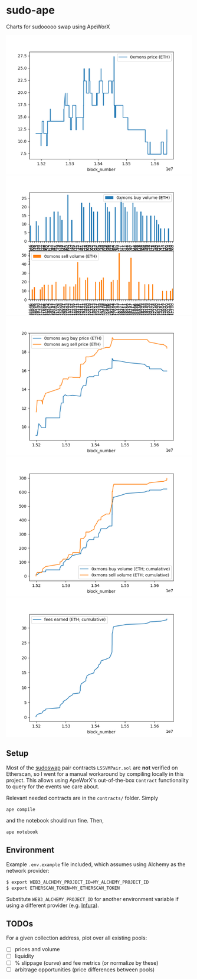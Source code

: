 # sudo-ape

Charts for sudooooo swap using ApeWorX

![](notebook/assets/prices.png)
![](notebook/assets/volumes.png)
![](notebook/assets/avg_prices.png)
![](notebook/assets/cum_volumes.png)
![](notebook/assets/cum_fees.png)


## Setup

Most of the [sudoswap](https://github.com/sudoswap/lssvm) pair contracts `LSSVMPair.sol` are **not** verified on Etherscan, so I went for a manual workaround by compiling locally in this project. This allows using ApeWorX's out-of-the-box `Contract` functionality to query for the events we care about.

Relevant needed contracts are in the `contracts/` folder. Simply

```
ape compile
```

and the notebook should run fine. Then,

```
ape notebook
```


## Environment

Example `.env.example` file included, which assumes using Alchemy as the network provider:

```
$ export WEB3_ALCHEMY_PROJECT_ID=MY_ALCHEMY_PROJECT_ID
$ export ETHERSCAN_TOKEN=MY_ETHERSCAN_TOKEN
```

Substitute `WEB3_ALCHEMY_PROJECT_ID` for another environment variable if using a different provider (e.g. [Infura](https://github.com/ApeWorX/ape-infura#quick-usage)).


## TODOs

For a given collection address, plot over all existing pools:

- [ ] prices and volume
- [ ] liquidity
- [ ] % slippage (curve) and fee metrics (or normalize by these)
- [ ] arbitrage opportunities (price differences between pools)
